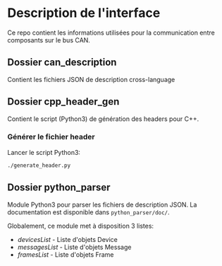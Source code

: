 # Description de l'interface

Ce repo contient les informations utilisées pour la communication entre composants sur le bus CAN.

## Dossier can_description
Contient les fichiers JSON de description cross-language

## Dossier cpp\_header\_gen
Contient le script (Python3) de génération des headers pour C++.
### Générer le fichier header
Lancer le script Python3:
```bash
./generate_header.py
```

## Dossier python_parser
Module Python3 pour parser les fichiers de description JSON.
La documentation est disponible dans `python_parser/doc/`.

Globalement, ce module met à disposition 3 listes:
* _devicesList_ - Liste d'objets Device
* _messagesList_ - Liste d'objets Message
* _framesList_ - Liste d'objets Frame
